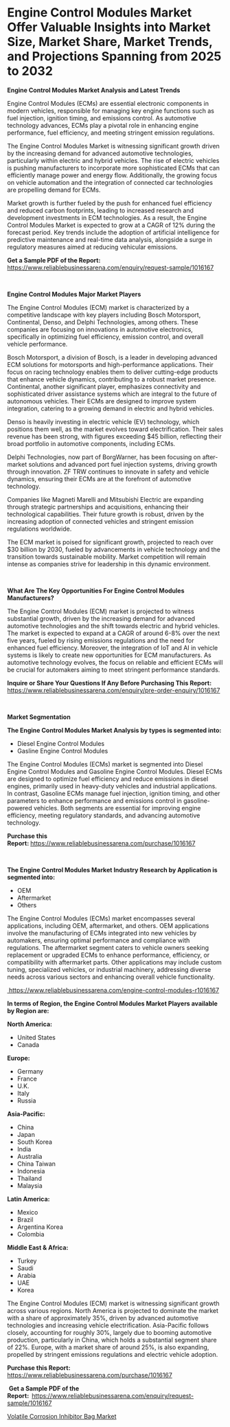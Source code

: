 <p><h1>Engine Control Modules Market Offer Valuable Insights into Market Size, Market Share, Market Trends, and Projections Spanning from 2025 to 2032</h1></p><p><strong>Engine Control Modules Market Analysis and Latest Trends</strong></p>
<p><p>Engine Control Modules (ECMs) are essential electronic components in modern vehicles, responsible for managing key engine functions such as fuel injection, ignition timing, and emissions control. As automotive technology advances, ECMs play a pivotal role in enhancing engine performance, fuel efficiency, and meeting stringent emission regulations.</p><p>The Engine Control Modules Market is witnessing significant growth driven by the increasing demand for advanced automotive technologies, particularly within electric and hybrid vehicles. The rise of electric vehicles is pushing manufacturers to incorporate more sophisticated ECMs that can efficiently manage power and energy flow. Additionally, the growing focus on vehicle automation and the integration of connected car technologies are propelling demand for ECMs.</p><p>Market growth is further fueled by the push for enhanced fuel efficiency and reduced carbon footprints, leading to increased research and development investments in ECM technologies. As a result, the Engine Control Modules Market is expected to grow at a CAGR of 12% during the forecast period. Key trends include the adoption of artificial intelligence for predictive maintenance and real-time data analysis, alongside a surge in regulatory measures aimed at reducing vehicular emissions.</p></p>
<p><strong>Get a Sample PDF of the Report:&nbsp;</strong> <a href="https://www.reliablebusinessarena.com/enquiry/request-sample/1016167?utm_campaign=2238&utm_medium=2&utm_source=Github&utm_content=ia&utm_term=30012025&utm_id=engine-control-modules">https://www.reliablebusinessarena.com/enquiry/request-sample/1016167</a></p>
<p>&nbsp;</p>
<p><strong>Engine Control Modules Major Market Players</strong></p>
<p><p>The Engine Control Modules (ECM) market is characterized by a competitive landscape with key players including Bosch Motorsport, Continental, Denso, and Delphi Technologies, among others. These companies are focusing on innovations in automotive electronics, specifically in optimizing fuel efficiency, emission control, and overall vehicle performance.</p><p>Bosch Motorsport, a division of Bosch, is a leader in developing advanced ECM solutions for motorsports and high-performance applications. Their focus on racing technology enables them to deliver cutting-edge products that enhance vehicle dynamics, contributing to a robust market presence. Continental, another significant player, emphasizes connectivity and sophisticated driver assistance systems which are integral to the future of autonomous vehicles. Their ECMs are designed to improve system integration, catering to a growing demand in electric and hybrid vehicles.</p><p>Denso is heavily investing in electric vehicle (EV) technology, which positions them well, as the market evolves toward electrification. Their sales revenue has been strong, with figures exceeding $45 billion, reflecting their broad portfolio in automotive components, including ECMs.</p><p>Delphi Technologies, now part of BorgWarner, has been focusing on after-market solutions and advanced port fuel injection systems, driving growth through innovation. ZF TRW continues to innovate in safety and vehicle dynamics, ensuring their ECMs are at the forefront of automotive technology.</p><p>Companies like Magneti Marelli and Mitsubishi Electric are expanding through strategic partnerships and acquisitions, enhancing their technological capabilities. Their future growth is robust, driven by the increasing adoption of connected vehicles and stringent emission regulations worldwide.</p><p>The ECM market is poised for significant growth, projected to reach over $30 billion by 2030, fueled by advancements in vehicle technology and the transition towards sustainable mobility. Market competition will remain intense as companies strive for leadership in this dynamic environment.</p></p>
<p>&nbsp;</p>
<p><strong>What Are The Key Opportunities For Engine Control Modules Manufacturers?</strong></p>
<p><p>The Engine Control Modules (ECM) market is projected to witness substantial growth, driven by the increasing demand for advanced automotive technologies and the shift towards electric and hybrid vehicles. The market is expected to expand at a CAGR of around 6-8% over the next five years, fueled by rising emissions regulations and the need for enhanced fuel efficiency. Moreover, the integration of IoT and AI in vehicle systems is likely to create new opportunities for ECM manufacturers. As automotive technology evolves, the focus on reliable and efficient ECMs will be crucial for automakers aiming to meet stringent performance standards.</p></p>
<p><strong>Inquire or Share Your Questions If Any Before Purchasing This Report:</strong> <a href="https://www.reliablebusinessarena.com/enquiry/pre-order-enquiry/1016167?utm_campaign=2238&utm_medium=2&utm_source=Github&utm_content=ia&utm_term=30012025&utm_id=engine-control-modules">https://www.reliablebusinessarena.com/enquiry/pre-order-enquiry/1016167</a></p>
<p>&nbsp;</p>
<p><strong>Market Segmentation</strong></p>
<p><strong>The Engine Control Modules Market Analysis by types is segmented into:</strong></p>
<p><ul><li>Diesel Engine Control Modules</li><li>Gasline Engine Control Modules</li></ul></p>
<p><p>The Engine Control Modules (ECMs) market is segmented into Diesel Engine Control Modules and Gasoline Engine Control Modules. Diesel ECMs are designed to optimize fuel efficiency and reduce emissions in diesel engines, primarily used in heavy-duty vehicles and industrial applications. In contrast, Gasoline ECMs manage fuel injection, ignition timing, and other parameters to enhance performance and emissions control in gasoline-powered vehicles. Both segments are essential for improving engine efficiency, meeting regulatory standards, and advancing automotive technology.</p></p>
<p><strong>Purchase this Report:&nbsp;</strong><a href="https://www.reliablebusinessarena.com/purchase/1016167?utm_campaign=2238&utm_medium=2&utm_source=Github&utm_content=ia&utm_term=30012025&utm_id=engine-control-modules">https://www.reliablebusinessarena.com/purchase/1016167</a></p>
<p>&nbsp;</p>
<p><strong>The Engine Control Modules Market Industry Research by Application is segmented into:</strong></p>
<p><ul><li>OEM</li><li>Aftermarket</li><li>Others</li></ul></p>
<p><p>The Engine Control Modules (ECMs) market encompasses several applications, including OEM, aftermarket, and others. OEM applications involve the manufacturing of ECMs integrated into new vehicles by automakers, ensuring optimal performance and compliance with regulations. The aftermarket segment caters to vehicle owners seeking replacement or upgraded ECMs to enhance performance, efficiency, or compatibility with aftermarket parts. Other applications may include custom tuning, specialized vehicles, or industrial machinery, addressing diverse needs across various sectors and enhancing overall vehicle functionality.</p></p>
<p><a href="https://www.reliablebusinessarena.com/engine-control-modules-r1016167?utm_campaign=2238&utm_medium=2&utm_source=Github&utm_content=ia&utm_term=30012025&utm_id=engine-control-modules">&nbsp;https://www.reliablebusinessarena.com/engine-control-modules-r1016167</a></p>
<p><strong>In terms of Region, the Engine Control Modules Market Players available by Region are:</strong></p>
<p>
    <p> <strong> North America: </strong>
        <ul>
            <li>United States</li>
            <li>Canada</li>
        </ul>
        </p> 
    <p> <strong> Europe: </strong>
        <ul>
            <li>Germany</li>
            <li>France</li>
            <li>U.K.</li>
            <li>Italy</li>
            <li>Russia</li>
        </ul>
        </p> 
    <p> <strong> Asia-Pacific: </strong>
        <ul>
            <li>China</li>
            <li>Japan</li>
            <li>South Korea</li>
            <li>India</li>
            <li>Australia</li>
            <li>China Taiwan</li>
            <li>Indonesia</li>
            <li>Thailand</li>
            <li>Malaysia</li>
        </ul>
        </p> 
    <p> <strong> Latin America: </strong>
        <ul>
            <li>Mexico</li>
            <li>Brazil</li>
            <li>Argentina Korea</li>
            <li>Colombia</li>
        </ul>
        </p> 
    <p> <strong> Middle East & Africa: </strong>
        <ul>
            <li>Turkey</li>
            <li>Saudi</li>
            <li>Arabia</li>
            <li>UAE</li>
            <li>Korea</li>
        </ul>
    </p>
    </p>
<p><p>The Engine Control Modules (ECM) market is witnessing significant growth across various regions. North America is projected to dominate the market with a share of approximately 35%, driven by advanced automotive technologies and increasing vehicle electrification. Asia-Pacific follows closely, accounting for roughly 30%, largely due to booming automotive production, particularly in China, which holds a substantial segment share of 22%. Europe, with a market share of around 25%, is also expanding, propelled by stringent emissions regulations and electric vehicle adoption.</p></p>
<p><strong>Purchase this Report: </strong><a href="https://www.reliablebusinessarena.com/purchase/1016167?utm_campaign=2238&utm_medium=2&utm_source=Github&utm_content=ia&utm_term=30012025&utm_id=engine-control-modules">https://www.reliablebusinessarena.com/purchase/1016167</a></p>
<p>&nbsp;<strong>Get a Sample PDF of the Report:&nbsp;&nbsp;</strong><a href="https://www.reliablebusinessarena.com/enquiry/request-sample/1016167?utm_campaign=2238&utm_medium=2&utm_source=Github&utm_content=ia&utm_term=30012025&utm_id=engine-control-modules">https://www.reliablebusinessarena.com/enquiry/request-sample/1016167</a></p>
<p><strong></strong></p>
<p><p><a href="https://github.com/borgomornar/Market-Research-Report-List-1/blob/main/volatile-corrosion-inhibitor-bag-market.md?utm_campaign=2238&utm_medium=2&utm_source=Github&utm_content=ia&utm_term=30012025&utm_id=engine-control-modules">Volatile Corrosion Inhibitor Bag Market</a></p></p>